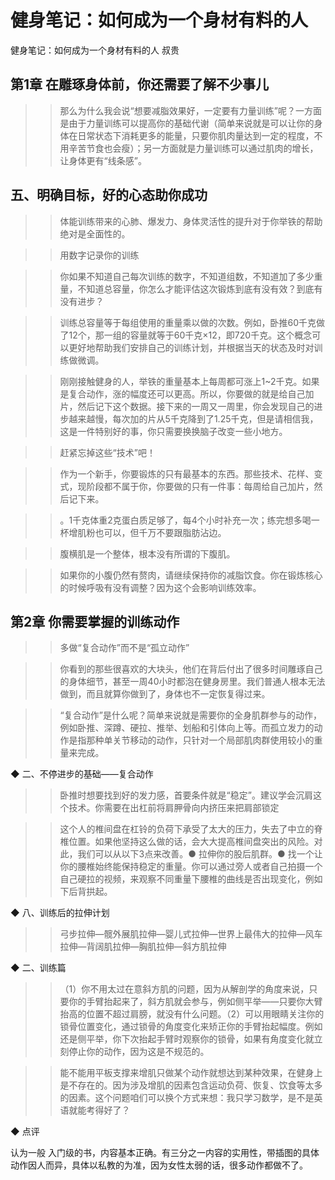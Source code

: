 

# 健身笔记：如何成为一个身材有料的人

健身笔记：如何成为一个身材有料的人
叔贵

## 第1章 在雕琢身体前，你还需要了解不少事儿

>> 那么为什么我会说“想要减脂效果好，一定要有力量训练”呢？一方面是由于力量训练可以提高你的基础代谢（简单来说就是可以让你的身体在日常状态下消耗更多的能量，只要你肌肉量达到一定的程度，不用辛苦节食也会瘦）；另一方面就是力量训练可以通过肌肉的增长，让身体更有“线条感”。

## 五、明确目标，好的心态助你成功

>> 体能训练带来的心肺、爆发力、身体灵活性的提升对于你举铁的帮助绝对是全面性的。

>> 用数字记录你的训练

>> 你如果不知道自己每次训练的数字，不知道组数，不知道加了多少重量，不知道总容量，你怎么才能评估这次锻炼到底有没有效？到底有没有进步？

>> 训练总容量等于每组使用的重量乘以做的次数。例如，卧推60千克做了12个，那一组的容量就等于60千克×12，即720千克。这个概念可以更好地帮助我们安排自己的训练计划，并根据当天的状态及时对训练做微调。

>> 刚刚接触健身的人，举铁的重量基本上每周都可涨上1~2千克。如果是复合动作，涨的幅度还可以更高。所以，你要做的就是给自己加片，然后记下这个数据。接下来的一周又一周里，你会发现自己的进步越来越慢，每次加的片从5千克降到了1.25千克，但是请相信我，这是一件特别好的事，你只需要换换脑子改变一些小地方。

>> 赶紧忘掉这些“技术”吧！

>> 作为一个新手，你要锻炼的只有最基本的东西。那些技术、花样、变式，现阶段都不属于你，你要做的只有一件事：每周给自己加片，然后记下来。

>> 。1千克体重2克蛋白质足够了，每4个小时补充一次；练完想多喝一杯增肌粉也可以，但千万不要跟脂肪沾边。


>> 腹横肌是一个整体，根本没有所谓的下腹肌。

>> 如果你的小腹仍然有赘肉，请继续保持你的减脂饮食。你在锻炼核心的时候呼吸有没有调整？因为这个会影响训练效率。

## 第2章 你需要掌握的训练动作

>> 多做“复合动作”而不是“孤立动作”

>> 你看到的那些很喜欢的大块头，他们在背后付出了很多时间雕琢自己的身体细节，甚至一周40小时都泡在健身房里。我们普通人根本无法做到，而且就算你做到了，身体也不一定恢复得过来。

>> “复合动作”是什么呢？简单来说就是需要你的全身肌群参与的动作，例如卧推、深蹲、硬拉、推举、划船和引体向上等。而孤立发力的动作是指那种单关节移动的动作，只针对一个局部肌肉群使用较小的重量来完成。

◆ 二、不停进步的基础——复合动作

>> 卧推时想要找到好的发力感，首要条件就是“稳定”。建议学会沉肩这个技术。你需要在出杠前将肩胛骨向内挤压来把肩部锁定

>> 这个人的椎间盘在杠铃的负荷下承受了太大的压力，失去了中立的脊椎位置。如果他坚持这么做的话，会大大提高椎间盘突出的风险。对此，我们可以从以下3点来改善。● 拉伸你的股后肌群。● 找一个让你的腰椎始终能保持稳定的重量。你可以通过旁人或者自己拍摄一个自己硬拉的视频，来观察不同重量下腰椎的曲线是否出现变化，例如下后背拱起。

◆ 八、训练后的拉伸计划

>> 弓步拉伸—髋外展肌拉伸—婴儿式拉伸—世界上最伟大的拉伸—风车拉伸—背阔肌拉伸—胸肌拉伸—斜方肌拉伸

◆ 二、训练篇

>> （1）你不用太过在意斜方肌的问题，因为从解剖学的角度来说，只要你的手臂抬起来了，斜方肌就会参与，例如侧平举——只要你大臂抬高的位置不超过肩膀，就没有什么问题。（2）可以用眼睛关注你的锁骨位置变化，通过锁骨的角度变化来矫正你的手臂抬起幅度。例如还是侧平举，你下次抬起手臂时观察你的锁骨，如果有角度变化就立刻停止你的动作，因为这是不规范的。

>> 能不能用平板支撑来增肌只做某个动作就想达到某种效果，在健身上是不存在的。因为涉及增肌的因素包含运动负荷、恢复、饮食等太多的因素。这个问题咱们可以换个方式来想：我只学习数学，是不是英语就能考得好了？

◆ 点评

认为一般
入门级的书，内容基本正确。有三分之一内容的实用性，带插图的具体动作因人而异，具体以私教的为准，因为女性太弱的话，很多动作都做不了。

